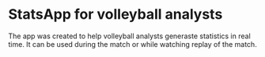 # StatsApp for volleyball analysts

The app was created to help volleyball analysts generaste statistics in real time.
It can be used during the match or while watching replay of the match.
